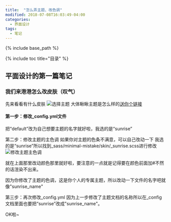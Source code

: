 ```yaml
---
title:  "怎么弄主题、改色调"
modified: 2018-07-08T16:03:49-04:00
categories: 
  - 界面设计
tags:
  - 笔记
---
```

{% include base_path %}
 	 	  
{% include toc title="目录" %}
 	 	  
## 平面设计的第一篇笔记

### 我们来港港怎么改皮肤（叹气）

先来看看有什么皮肤
![选择主题](/minimal-mistakes/images/截图集合/选择主题.png)
大体瞅瞅主题是怎么样的[送你个链接](https://mmistakes.github.io/minimal-mistakes/docs/configuration/)
#### 第一步：修改_config.yml文件
把“default”改为自己想要主题的名字就好啦，我选的是“sunrise”

第二步：修改主题的主色调
如果你对主题的色条不满意，可以自己改动一下
我选的是“sunrise”所以找到_sass/minimal-mistake/skin/_sunrise.scss进行修改
![修改主题主色调](/minimal-mistakes/images/截图集合/修改主题主色调.png)

就在上面那里改动颜色那里就好啦，要注意的一点就是记得要在颜色前面加#不然的话渲染不出来。

因为你修改了主题的色调，这是你个人的专属主题，所以改动一下文件的名字吧就像"sunrise_name"

第三步：再次修改_config.yml
因为上一步修改了主题文档的名称所以在_config文档里面也要把“sunrise”改成"sunrise_name"。
 	
OK啦~
